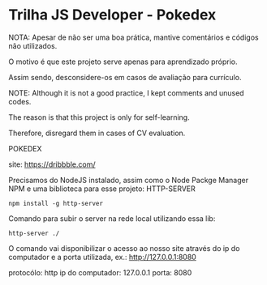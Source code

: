 # Trilha JS Developer - Pokedex

NOTA:
Apesar de não ser uma boa prática,
mantive comentários e códigos não utilizados.

O motivo é que este projeto serve apenas para aprendizado próprio.

Assim sendo, desconsidere-os em casos de avaliação para currículo.


NOTE:
Although it is not a good practice,
I kept comments and unused codes.

The reason is that this project is only for self-learning.

Therefore, disregard them in cases of CV evaluation.


POKEDEX

site: https://dribbble.com/

Precisamos do NodeJS instalado, assim como o Node Packge Manager NPM e uma biblioteca para esse projeto: HTTP-SERVER

	npm install -g http-server
	
Comando para subir o server na rede local utilizando essa lib:

	http-server ./

O comando vai disponibilizar o acesso ao nosso site através do ip do computador e a porta utilizada, ex.: http://127.0.0.1:8080

protocólo: http
ip do computador: 127.0.0.1
porta: 8080